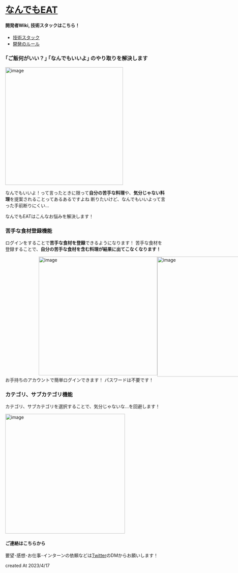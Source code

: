 # [なんでもEAT](https://nandemo-eat.vercel.app/)
#### 開発者Wiki, 技術スタックはこちら！
- [技術スタック](https://github.com/nyatinte/nandemo_eat/wiki/%E6%8A%80%E8%A1%93%E3%82%B9%E3%82%BF%E3%83%83%E3%82%AF)
- [開発のルール](https://github.com/nyatinte/nandemo_eat/wiki#:~:text=%E6%8A%80%E8%A1%93%E3%82%B9%E3%82%BF%E3%83%83%E3%82%AF-,%E9%96%8B%E7%99%BA%E3%81%AE%E3%83%AB%E3%83%BC%E3%83%AB,-Add%20a%20custom)

### ｢ご飯何がいい？｣ ｢なんでもいいよ｣ のやり取りを解決します
<img width="370" alt="image" src="https://github.com/nyatinte/nandemo_eat/assets/104000239/e92b773c-e763-4520-9292-b96501ed02b3">

なんでもいいよ！って言ったときに限って**自分の苦手な料理**や、**気分じゃない料理**を提案されることってあるあるですよね
断りたいけど、なんでもいいよって言った手前断りにくい…

なんでもEATはこんなお悩みを解決します！

### 苦手な食材登録機能
ログインをすることで**苦手な食材を登録**できるようになります！
苦手な食材を登録することで、**自分の苦手な食材を含む料理が結果に出てこなくなります！**
<div style="display: flex;width: 100vw; justify-content:center;">
<img width="373" alt="image" src="https://github.com/nyatinte/nandemo_eat/assets/104000239/6b45c5f0-80cc-4736-9529-8c57a160eca0">
<img width="377" alt="image" src="https://github.com/nyatinte/nandemo_eat/assets/104000239/df59a914-3d9f-45ea-a7d8-9e48cea0631d">
</div>
お手持ちのアカウントで簡単ログインできます！ パスワードは不要です！


### カテゴリ、サブカテゴリ機能
カテゴリ、サブカテゴリを選択することで、気分じゃないな…を回避します！

<img width="376" alt="image" src="https://github.com/nyatinte/nandemo_eat/assets/104000239/085277f1-aa0e-4065-ad43-f700613b2f68">


#### ご連絡はこちらから
要望･感想･お仕事･インターンの依頼などは[Twitter](https://twitter.com/nichi_pro_)のDMからお願いします！



created At 2023/4/17
